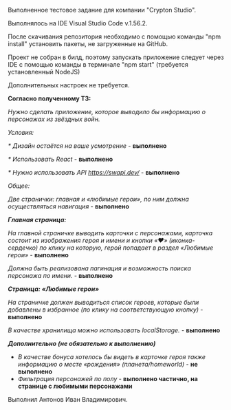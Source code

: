 Выполненное тестовое задание для компании "Crypton Studio".

Выполнялось на IDE Visual Studio Code v.1.56.2.

После скачивания репозитория необходимо с помощью команды "npm install" установить пакеты, не загруженные на GitHub.

Проект не собран в билд, поэтому запускать приложение следует через IDE с помощью команды в терминале "npm start" (требуется установленный NodeJS)

Дополнительных настроек не требуется.

**Согласно полученному ТЗ:**

_Нужно сделать приложение, которое выводило бы информацию о персонажах из звёздных войн._

_Условия:_

_* Дизайн остаётся на ваше усмотрение_ - **выполнено**

_* Использовать React_ - **выполнено**

_* Нужно использовать API https://swapi.dev/_ - **выполнено**


_Общее:_

_Две странички: главная и «любимые герои», по ним должна осуществляться навигация_ - **выполнено**

**_Главная страница:_**

_На главной страничке выводить карточки с персонажами,
карточка состоит из изображения героя и имени и кнопки «:hearts:» (иконка-сердечко) по клику на которую, герой попадает в раздел «Любимые герои»_ - **выполнено**

_Должна быть реализована пагинация и возможность поиска персонажа по имени._ - **выполнено**

**_Страница: «Любимые герои»_** 

_На страничке должен выводиться список героев, которые были добавлены в избранное (по клику на соответствующую кнопку)_ - **выполнено**

_В качестве хранилища можно использовать localStorage._ - **выполнено**

**_Дополнительно (не обязательно к выполнению)_**

* _В качестве бонуса хотелось бы видеть в карточке героя также информацию о месте «рождения» (планета/homeworld)_ - **не выполнено**
* _Фильтрация персонажей по полу_ - **выполнено частично, на странице с любимыми персонажами**

Выполнил Антонов Иван Владимирович.
